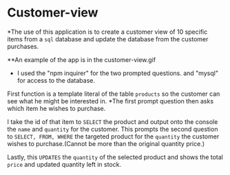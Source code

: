 # Customer-view

*The use of this application is to create a customer view of 10 specific items from a `sql` database and update the database from the customer purchases.

**An example of the app is in the customer-view.gif

* I used the "npm inquirer" for the two prompted questions. and "mysql" for access to the database.
 
First function is a template literal of the table `products` so the customer can see what he might be interested in.
  *The first prompt question then asks which item he wishes to purchase.

I take the id of that item to `SELECT` the product and output onto the console the `name` and `quantity` for the customer. This prompts the second question to `SELECT, FROM, WHERE`  the targeted product for the `quantity` the customer wishes to purchase.(Cannot be more than the original quantity price.)

Lastly, this `UPDATES` the `quantity` of the selected product and shows the total `price` and updated quantity left in stock.
  

